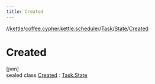 ```yaml
---
title: Created
---
```

//[kettle](../../../../../index.html)/[coffee.cypher.kettle.scheduler](../../../index.html)/[Task](../../index.html)/[State](../index.html)/[Created](index.html)



# Created



[jvm]\
sealed class [Created](index.html) : [Task.State](../index.html)


